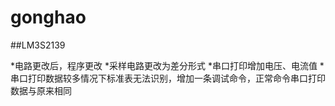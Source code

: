 # gonghao
##LM3S2139

*电路更改后，程序更改
*采样电路更改为差分形式
*串口打印增加电压、电流值
*串口打印数据较多情况下标准表无法识别，增加一条调试命令，正常命令串口打印数据与原来相同
